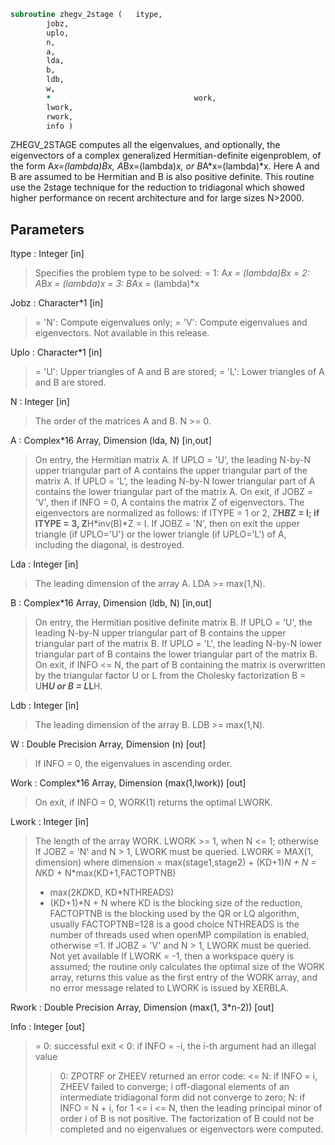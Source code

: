 ```fortran
subroutine zhegv_2stage	(	itype,
		jobz,
		uplo,
		n,
		a,
		lda,
		b,
		ldb,
		w,
		*                                work,
		lwork,
		rwork,
		info )
```

 ZHEGV_2STAGE computes all the eigenvalues, and optionally, the eigenvectors
 of a complex generalized Hermitian-definite eigenproblem, of the form
 A*x=(lambda)*B*x,  A*Bx=(lambda)*x,  or B*A*x=(lambda)*x.
 Here A and B are assumed to be Hermitian and B is also
 positive definite.
 This routine use the 2stage technique for the reduction to tridiagonal
 which showed higher performance on recent architecture and for large
 sizes N>2000.

## Parameters
Itype : Integer [in]
> Specifies the problem type to be solved:
> = 1:  A*x = (lambda)*B*x
> = 2:  A*B*x = (lambda)*x
> = 3:  B*A*x = (lambda)*x

Jobz : Character*1 [in]
> = 'N':  Compute eigenvalues only;
> = 'V':  Compute eigenvalues and eigenvectors.
> Not available in this release.

Uplo : Character*1 [in]
> = 'U':  Upper triangles of A and B are stored;
> = 'L':  Lower triangles of A and B are stored.

N : Integer [in]
> The order of the matrices A and B.  N >= 0.

A : Complex*16 Array, Dimension (lda, N) [in,out]
> On entry, the Hermitian matrix A.  If UPLO = 'U', the
> leading N-by-N upper triangular part of A contains the
> upper triangular part of the matrix A.  If UPLO = 'L',
> the leading N-by-N lower triangular part of A contains
> the lower triangular part of the matrix A.
> On exit, if JOBZ = 'V', then if INFO = 0, A contains the
> matrix Z of eigenvectors.  The eigenvectors are normalized
> as follows:
> if ITYPE = 1 or 2, Z**H*B*Z = I;
> if ITYPE = 3, Z**H*inv(B)*Z = I.
> If JOBZ = 'N', then on exit the upper triangle (if UPLO='U')
> or the lower triangle (if UPLO='L') of A, including the
> diagonal, is destroyed.

Lda : Integer [in]
> The leading dimension of the array A.  LDA >= max(1,N).

B : Complex*16 Array, Dimension (ldb, N) [in,out]
> On entry, the Hermitian positive definite matrix B.
> If UPLO = 'U', the leading N-by-N upper triangular part of B
> contains the upper triangular part of the matrix B.
> If UPLO = 'L', the leading N-by-N lower triangular part of B
> contains the lower triangular part of the matrix B.
> On exit, if INFO <= N, the part of B containing the matrix is
> overwritten by the triangular factor U or L from the Cholesky
> factorization B = U**H*U or B = L*L**H.

Ldb : Integer [in]
> The leading dimension of the array B.  LDB >= max(1,N).

W : Double Precision Array, Dimension (n) [out]
> If INFO = 0, the eigenvalues in ascending order.

Work : Complex*16 Array, Dimension (max(1,lwork)) [out]
> On exit, if INFO = 0, WORK(1) returns the optimal LWORK.

Lwork : Integer [in]
> The length of the array WORK. LWORK >= 1, when N <= 1;
> otherwise
> If JOBZ = 'N' and N > 1, LWORK must be queried.
> LWORK = MAX(1, dimension) where
> dimension = max(stage1,stage2) + (KD+1)*N + N
> = N*KD + N*max(KD+1,FACTOPTNB)
> + max(2*KD*KD, KD*NTHREADS)
> + (KD+1)*N + N
> where KD is the blocking size of the reduction,
> FACTOPTNB is the blocking used by the QR or LQ
> algorithm, usually FACTOPTNB=128 is a good choice
> NTHREADS is the number of threads used when
> openMP compilation is enabled, otherwise =1.
> If JOBZ = 'V' and N > 1, LWORK must be queried. Not yet available
> If LWORK = -1, then a workspace query is assumed; the routine
> only calculates the optimal size of the WORK array, returns
> this value as the first entry of the WORK array, and no error
> message related to LWORK is issued by XERBLA.

Rwork : Double Precision Array, Dimension (max(1, 3*n-2)) [out]

Info : Integer [out]
> = 0:  successful exit
> < 0:  if INFO = -i, the i-th argument had an illegal value
> > 0:  ZPOTRF or ZHEEV returned an error code:
> <= N:  if INFO = i, ZHEEV failed to converge;
> i off-diagonal elements of an intermediate
> tridiagonal form did not converge to zero;
> > N:   if INFO = N + i, for 1 <= i <= N, then the leading
> principal minor of order i of B is not positive.
> The factorization of B could not be completed and
> no eigenvalues or eigenvectors were computed.

